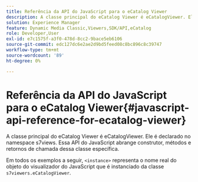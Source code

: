 ```yaml
---
title: Referência da API do JavaScript para o eCatalog Viewer
description: A classe principal do eCatalog Viewer é eCatalogViewer. Ele é declarado no namespace s7views. Essa API do JavaScript abrange construtor, métodos e retornos de chamada dessa classe específica.
solution: Experience Manager
feature: Dynamic Media Classic,Viewers,SDK/API,eCatalog
role: Developer,User
exl-id: e7c1575f-a3f0-478d-8cc2-9bace5eb6106
source-git-commit: edc127dc6e2ae2d9bd5feed08c8bc896c8c39747
workflow-type: tm+mt
source-wordcount: '89'
ht-degree: 0%

---
```


# Referência da API do JavaScript para o eCatalog Viewer{#javascript-api-reference-for-ecatalog-viewer}

A classe principal do eCatalog Viewer é eCatalogViewer. Ele é declarado no namespace s7views. Essa API do JavaScript abrange construtor, métodos e retornos de chamada dessa classe específica.

Em todos os exemplos a seguir, `<instance>` representa o nome real do objeto do visualizador do JavaScript que é instanciado da classe `s7viewers.eCatalogViewer`.
